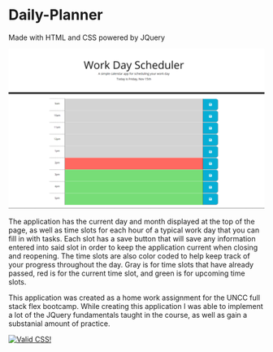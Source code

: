# Daily-Planner

Made with HTML and CSS powered by JQuery

![image](https://raw.githubusercontent.com/BrockThigpen/Daily-Planner/master/assets/images/demo.png)

The application has the current day and month displayed at the top of the page, as well as time slots for each hour of a typical work day that you can fill in with tasks. Each slot has a save button that will save any information entered into said slot in order to keep the application current when closing and reopening. The time slots are also color coded to help keep track of your progress throughout the day. Gray is for time slots that have already passed, red is for the current time slot, and green is for upcoming time slots. 

This application was created as a home work assignment for the UNCC full stack flex bootcamp. While creating this application I was able to implement a lot of the JQuery fundamentals taught in the course, as well as gain a substanial amount of practice.

<p>
<a href="http://jigsaw.w3.org/css-validator/check/referer">
    <img style="border:0;width:88px;height:31px"
        src="http://jigsaw.w3.org/css-validator/images/vcss-blue"
        alt="Valid CSS!" />
    </a>
</p>
